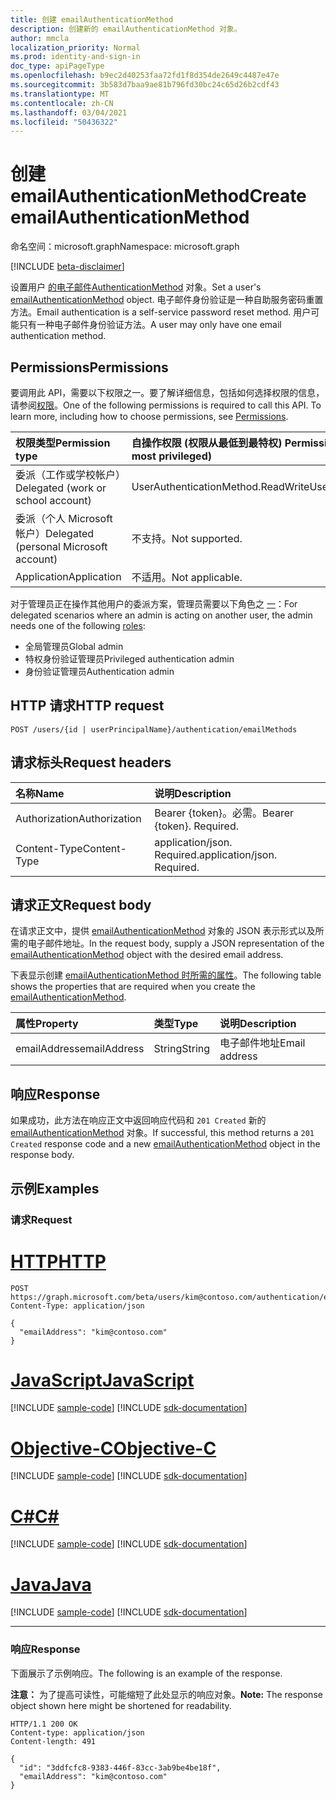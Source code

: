 ```yaml
---
title: 创建 emailAuthenticationMethod
description: 创建新的 emailAuthenticationMethod 对象。
author: mmcla
localization_priority: Normal
ms.prod: identity-and-sign-in
doc_type: apiPageType
ms.openlocfilehash: b9ec2d40253faa72fd1f8d354de2649c4487e47e
ms.sourcegitcommit: 3b583d7baa9ae81b796fd30bc24c65d26b2cdf43
ms.translationtype: MT
ms.contentlocale: zh-CN
ms.lasthandoff: 03/04/2021
ms.locfileid: "50436322"
---
```

# <a name="create-emailauthenticationmethod"></a><span data-ttu-id="d9ea7-103">创建 emailAuthenticationMethod</span><span class="sxs-lookup"><span data-stu-id="d9ea7-103">Create emailAuthenticationMethod</span></span>
<span data-ttu-id="d9ea7-104">命名空间：microsoft.graph</span><span class="sxs-lookup"><span data-stu-id="d9ea7-104">Namespace: microsoft.graph</span></span>

[!INCLUDE [beta-disclaimer](../../includes/beta-disclaimer.md)]

<span data-ttu-id="d9ea7-105">设置用户 [的电子邮件AuthenticationMethod](../resources/emailauthenticationmethod.md) 对象。</span><span class="sxs-lookup"><span data-stu-id="d9ea7-105">Set a user's [emailAuthenticationMethod](../resources/emailauthenticationmethod.md) object.</span></span> <span data-ttu-id="d9ea7-106">电子邮件身份验证是一种自助服务密码重置方法。</span><span class="sxs-lookup"><span data-stu-id="d9ea7-106">Email authentication is a self-service password reset method.</span></span> <span data-ttu-id="d9ea7-107">用户可能只有一种电子邮件身份验证方法。</span><span class="sxs-lookup"><span data-stu-id="d9ea7-107">A user may only have one email authentication method.</span></span>

## <a name="permissions"></a><span data-ttu-id="d9ea7-108">Permissions</span><span class="sxs-lookup"><span data-stu-id="d9ea7-108">Permissions</span></span>
<span data-ttu-id="d9ea7-p102">要调用此 API，需要以下权限之一。要了解详细信息，包括如何选择权限的信息，请参阅[权限](/graph/permissions-reference)。</span><span class="sxs-lookup"><span data-stu-id="d9ea7-p102">One of the following permissions is required to call this API. To learn more, including how to choose permissions, see [Permissions](/graph/permissions-reference).</span></span>

|<span data-ttu-id="d9ea7-111">权限类型</span><span class="sxs-lookup"><span data-stu-id="d9ea7-111">Permission type</span></span>|<span data-ttu-id="d9ea7-112">自操作权限 (权限从最低到最特权) </span><span class="sxs-lookup"><span data-stu-id="d9ea7-112">Permissions acting on self (from least to most privileged)</span></span>|<span data-ttu-id="d9ea7-113">对他人 (权限从最低到最特权) </span><span class="sxs-lookup"><span data-stu-id="d9ea7-113">Permissions acting on others (from least to most privileged)</span></span>|
|:---|:---|:--|
| <span data-ttu-id="d9ea7-114">委派（工作或学校帐户）</span><span class="sxs-lookup"><span data-stu-id="d9ea7-114">Delegated (work or school account)</span></span>     | <span data-ttu-id="d9ea7-115">UserAuthenticationMethod.ReadWrite</span><span class="sxs-lookup"><span data-stu-id="d9ea7-115">UserAuthenticationMethod.ReadWrite</span></span> | <span data-ttu-id="d9ea7-116">UserAuthenticationMethod.ReadWrite.All</span><span class="sxs-lookup"><span data-stu-id="d9ea7-116">UserAuthenticationMethod.ReadWrite.All</span></span> |
| <span data-ttu-id="d9ea7-117">委派（个人 Microsoft 帐户）</span><span class="sxs-lookup"><span data-stu-id="d9ea7-117">Delegated (personal Microsoft account)</span></span> | <span data-ttu-id="d9ea7-118">不支持。</span><span class="sxs-lookup"><span data-stu-id="d9ea7-118">Not supported.</span></span> | <span data-ttu-id="d9ea7-119">不支持。</span><span class="sxs-lookup"><span data-stu-id="d9ea7-119">Not supported.</span></span> |
| <span data-ttu-id="d9ea7-120">Application</span><span class="sxs-lookup"><span data-stu-id="d9ea7-120">Application</span></span>                            | <span data-ttu-id="d9ea7-121">不适用。</span><span class="sxs-lookup"><span data-stu-id="d9ea7-121">Not applicable.</span></span> | <span data-ttu-id="d9ea7-122">UserAuthenticationMethod.ReadWrite.All</span><span class="sxs-lookup"><span data-stu-id="d9ea7-122">UserAuthenticationMethod.ReadWrite.All</span></span> |

<span data-ttu-id="d9ea7-123">对于管理员正在操作其他用户的委派方案，管理员需要以下角色之 [一](/azure/active-directory/users-groups-roles/directory-assign-admin-roles#available-roles)：</span><span class="sxs-lookup"><span data-stu-id="d9ea7-123">For delegated scenarios where an admin is acting on another user, the admin needs one of the following [roles](/azure/active-directory/users-groups-roles/directory-assign-admin-roles#available-roles):</span></span>

* <span data-ttu-id="d9ea7-124">全局管理员</span><span class="sxs-lookup"><span data-stu-id="d9ea7-124">Global admin</span></span>
* <span data-ttu-id="d9ea7-125">特权身份验证管理员</span><span class="sxs-lookup"><span data-stu-id="d9ea7-125">Privileged authentication admin</span></span>
* <span data-ttu-id="d9ea7-126">身份验证管理员</span><span class="sxs-lookup"><span data-stu-id="d9ea7-126">Authentication admin</span></span>

## <a name="http-request"></a><span data-ttu-id="d9ea7-127">HTTP 请求</span><span class="sxs-lookup"><span data-stu-id="d9ea7-127">HTTP request</span></span>

<!-- {
  "blockType": "ignored"
}
-->
``` http
POST /users/{id | userPrincipalName}/authentication/emailMethods
```

## <a name="request-headers"></a><span data-ttu-id="d9ea7-128">请求标头</span><span class="sxs-lookup"><span data-stu-id="d9ea7-128">Request headers</span></span>
|<span data-ttu-id="d9ea7-129">名称</span><span class="sxs-lookup"><span data-stu-id="d9ea7-129">Name</span></span>|<span data-ttu-id="d9ea7-130">说明</span><span class="sxs-lookup"><span data-stu-id="d9ea7-130">Description</span></span>|
|:---|:---|
|<span data-ttu-id="d9ea7-131">Authorization</span><span class="sxs-lookup"><span data-stu-id="d9ea7-131">Authorization</span></span>|<span data-ttu-id="d9ea7-p103">Bearer {token}。必需。</span><span class="sxs-lookup"><span data-stu-id="d9ea7-p103">Bearer {token}. Required.</span></span>|
|<span data-ttu-id="d9ea7-134">Content-Type</span><span class="sxs-lookup"><span data-stu-id="d9ea7-134">Content-Type</span></span>|<span data-ttu-id="d9ea7-p104">application/json. Required.</span><span class="sxs-lookup"><span data-stu-id="d9ea7-p104">application/json. Required.</span></span>|

## <a name="request-body"></a><span data-ttu-id="d9ea7-137">请求正文</span><span class="sxs-lookup"><span data-stu-id="d9ea7-137">Request body</span></span>
<span data-ttu-id="d9ea7-138">在请求正文中，提供 [emailAuthenticationMethod](../resources/emailauthenticationmethod.md) 对象的 JSON 表示形式以及所需的电子邮件地址。</span><span class="sxs-lookup"><span data-stu-id="d9ea7-138">In the request body, supply a JSON representation of the [emailAuthenticationMethod](../resources/emailauthenticationmethod.md) object with the desired email address.</span></span>

<span data-ttu-id="d9ea7-139">下表显示创建 [emailAuthenticationMethod 时所需的属性](../resources/emailauthenticationmethod.md)。</span><span class="sxs-lookup"><span data-stu-id="d9ea7-139">The following table shows the properties that are required when you create the [emailAuthenticationMethod](../resources/emailauthenticationmethod.md).</span></span>

|<span data-ttu-id="d9ea7-140">属性</span><span class="sxs-lookup"><span data-stu-id="d9ea7-140">Property</span></span>|<span data-ttu-id="d9ea7-141">类型</span><span class="sxs-lookup"><span data-stu-id="d9ea7-141">Type</span></span>|<span data-ttu-id="d9ea7-142">说明</span><span class="sxs-lookup"><span data-stu-id="d9ea7-142">Description</span></span>|
|:---|:---|:---|
|<span data-ttu-id="d9ea7-143">emailAddress</span><span class="sxs-lookup"><span data-stu-id="d9ea7-143">emailAddress</span></span>|<span data-ttu-id="d9ea7-144">String</span><span class="sxs-lookup"><span data-stu-id="d9ea7-144">String</span></span>|<span data-ttu-id="d9ea7-145">电子邮件地址</span><span class="sxs-lookup"><span data-stu-id="d9ea7-145">Email address</span></span>|



## <a name="response"></a><span data-ttu-id="d9ea7-146">响应</span><span class="sxs-lookup"><span data-stu-id="d9ea7-146">Response</span></span>

<span data-ttu-id="d9ea7-147">如果成功，此方法在响应正文中返回响应代码和 `201 Created` 新的 [emailAuthenticationMethod](../resources/emailauthenticationmethod.md) 对象。</span><span class="sxs-lookup"><span data-stu-id="d9ea7-147">If successful, this method returns a `201 Created` response code and a new [emailAuthenticationMethod](../resources/emailauthenticationmethod.md) object in the response body.</span></span>

## <a name="examples"></a><span data-ttu-id="d9ea7-148">示例</span><span class="sxs-lookup"><span data-stu-id="d9ea7-148">Examples</span></span>

### <a name="request"></a><span data-ttu-id="d9ea7-149">请求</span><span class="sxs-lookup"><span data-stu-id="d9ea7-149">Request</span></span>

# <a name="http"></a>[<span data-ttu-id="d9ea7-150">HTTP</span><span class="sxs-lookup"><span data-stu-id="d9ea7-150">HTTP</span></span>](#tab/http)
<!-- {
  "blockType": "request",
  "name": "create_emailauthenticationmethod_from_"
}
-->
``` http
POST https://graph.microsoft.com/beta/users/kim@contoso.com/authentication/emailMethods
Content-Type: application/json

{
  "emailAddress": "kim@contoso.com"
}
```
# <a name="javascript"></a>[<span data-ttu-id="d9ea7-151">JavaScript</span><span class="sxs-lookup"><span data-stu-id="d9ea7-151">JavaScript</span></span>](#tab/javascript)
[!INCLUDE [sample-code](../includes/snippets/javascript/create-emailauthenticationmethod-from--javascript-snippets.md)]
[!INCLUDE [sdk-documentation](../includes/snippets/snippets-sdk-documentation-link.md)]

# <a name="objective-c"></a>[<span data-ttu-id="d9ea7-152">Objective-C</span><span class="sxs-lookup"><span data-stu-id="d9ea7-152">Objective-C</span></span>](#tab/objc)
[!INCLUDE [sample-code](../includes/snippets/objc/create-emailauthenticationmethod-from--objc-snippets.md)]
[!INCLUDE [sdk-documentation](../includes/snippets/snippets-sdk-documentation-link.md)]

# <a name="c"></a>[<span data-ttu-id="d9ea7-153">C#</span><span class="sxs-lookup"><span data-stu-id="d9ea7-153">C#</span></span>](#tab/csharp)
[!INCLUDE [sample-code](../includes/snippets/csharp/create-emailauthenticationmethod-from--csharp-snippets.md)]
[!INCLUDE [sdk-documentation](../includes/snippets/snippets-sdk-documentation-link.md)]

# <a name="java"></a>[<span data-ttu-id="d9ea7-154">Java</span><span class="sxs-lookup"><span data-stu-id="d9ea7-154">Java</span></span>](#tab/java)
[!INCLUDE [sample-code](../includes/snippets/java/create-emailauthenticationmethod-from--java-snippets.md)]
[!INCLUDE [sdk-documentation](../includes/snippets/snippets-sdk-documentation-link.md)]

---



### <a name="response"></a><span data-ttu-id="d9ea7-155">响应</span><span class="sxs-lookup"><span data-stu-id="d9ea7-155">Response</span></span>
<span data-ttu-id="d9ea7-156">下面展示了示例响应。</span><span class="sxs-lookup"><span data-stu-id="d9ea7-156">The following is an example of the response.</span></span>

<span data-ttu-id="d9ea7-157">**注意：** 为了提高可读性，可能缩短了此处显示的响应对象。</span><span class="sxs-lookup"><span data-stu-id="d9ea7-157">**Note:** The response object shown here might be shortened for readability.</span></span>
<!-- {
  "blockType": "response",
  "truncated": true,
  "@odata.type": "microsoft.graph.emailAuthenticationMethod"
}
-->
``` http
HTTP/1.1 200 OK
Content-type: application/json
Content-length: 491

{
  "id": "3ddfcfc8-9383-446f-83cc-3ab9be4be18f",
  "emailAddress": "kim@contoso.com"
}
```

